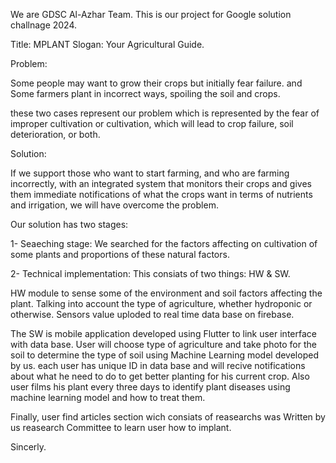 We are GDSC Al-Azhar Team. This is our project for Google solution challnage 2024.

Title: MPLANT
Slogan: Your Agricultural Guide.

Problem:

Some people may want to grow their crops but initially fear failure.
and Some farmers plant in incorrect ways, spoiling the soil and crops.

these two cases represent our problem which is represented by the fear of improper cultivation or cultivation, which will lead to crop failure, soil deterioration, or both.

Solution:

If we support those who want to start farming, and who are farming incorrectly, with an integrated system that monitors their crops and gives them immediate notifications of what the crops want in terms of nutrients and irrigation, we will have overcome the problem.

Our solution has two stages:

1- Seaeching stage:
We searched for the factors affecting on cultivation of some plants and proportions of these natural factors.

2- Technical implementation:
This consiats of two things: HW & SW.

HW module to sense some of the environment and soil factors affecting the plant. Talking into account the type of agriculture, whether hydroponic or otherwise. Sensors value uploded to real time data base on firebase.

The SW is mobile application developed using Flutter to link user interface with data base.
User will choose type of agriculture and take photo for the soil to determine the type of soil using Machine Learning model developed by us.
each user has unique ID in data base and will recive notifications about what he need to do to get better planting for his current crop. 
Also user films his plant every three days to identify plant diseases using machine learning model and how to treat them.

Finally, user find articles section wich consiats of reasearchs was Written by us reasearch Committee to learn user how to implant.

Sincerly.
